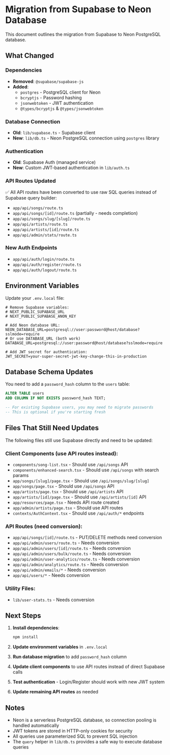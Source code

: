 # Migration from Supabase to Neon Database

This document outlines the migration from Supabase to Neon PostgreSQL database.

## What Changed

### Dependencies
- **Removed**: `@supabase/supabase-js`
- **Added**: 
  - `postgres` - PostgreSQL client for Neon
  - `bcryptjs` - Password hashing
  - `jsonwebtoken` - JWT authentication
  - `@types/bcryptjs` & `@types/jsonwebtoken`

### Database Connection
- **Old**: `lib/supabase.ts` - Supabase client
- **New**: `lib/db.ts` - Neon PostgreSQL connection using `postgres` library

### Authentication
- **Old**: Supabase Auth (managed service)
- **New**: Custom JWT-based authentication in `lib/auth.ts`

### API Routes Updated
✅ All API routes have been converted to use raw SQL queries instead of Supabase query builder:
- `app/api/songs/route.ts`
- `app/api/songs/[id]/route.ts` (partially - needs completion)
- `app/api/songs/slug/[slug]/route.ts`
- `app/api/artists/route.ts`
- `app/api/artists/[id]/route.ts`
- `app/api/admin/stats/route.ts`

### New Auth Endpoints
- `app/api/auth/login/route.ts`
- `app/api/auth/register/route.ts`
- `app/api/auth/logout/route.ts`

## Environment Variables

Update your `.env.local` file:

```env
# Remove Supabase variables:
# NEXT_PUBLIC_SUPABASE_URL
# NEXT_PUBLIC_SUPABASE_ANON_KEY

# Add Neon database URL:
NEON_DATABASE_URL=postgresql://user:password@host/database?sslmode=require
# Or use DATABASE_URL (both work)
DATABASE_URL=postgresql://user:password@host/database?sslmode=require

# Add JWT secret for authentication:
JWT_SECRET=your-super-secret-jwt-key-change-this-in-production
```

## Database Schema Updates

You need to add a `password_hash` column to the `users` table:

```sql
ALTER TABLE users 
ADD COLUMN IF NOT EXISTS password_hash TEXT;

-- For existing Supabase users, you may need to migrate passwords
-- This is optional if you're starting fresh
```

## Files That Still Need Updates

The following files still use Supabase directly and need to be updated:

### Client Components (use API routes instead):
- `components/song-list.tsx` - Should use `/api/songs` API
- `components/enhanced-search.tsx` - Should use `/api/songs` with search params
- `app/songs/[slug]/page.tsx` - Should use `/api/songs/slug/[slug]`
- `app/songs/page.tsx` - Should use `/api/songs` API
- `app/artists/page.tsx` - Should use `/api/artists` API
- `app/artists/[id]/page.tsx` - Should use `/api/artists/[id]` API
- `app/resources/page.tsx` - Needs API route created
- `app/admin/artists/page.tsx` - Should use API routes
- `contexts/AuthContext.tsx` - Should use `/api/auth/*` endpoints

### API Routes (need conversion):
- `app/api/songs/[id]/route.ts` - PUT/DELETE methods need conversion
- `app/api/admin/users/route.ts` - Needs conversion
- `app/api/admin/users/[id]/route.ts` - Needs conversion
- `app/api/admin/users/bulk/route.ts` - Needs conversion
- `app/api/admin/user-analytics/route.ts` - Needs conversion
- `app/api/admin/analytics/route.ts` - Needs conversion
- `app/api/admin/emails/*` - Needs conversion
- `app/api/users/*` - Needs conversion

### Utility Files:
- `lib/user-stats.ts` - Needs conversion

## Next Steps

1. **Install dependencies**: 
   ```bash
   npm install
   ```

2. **Update environment variables** in `.env.local`

3. **Run database migration** to add `password_hash` column

4. **Update client components** to use API routes instead of direct Supabase calls

5. **Test authentication** - Login/Register should work with new JWT system

6. **Update remaining API routes** as needed

## Notes

- Neon is a serverless PostgreSQL database, so connection pooling is handled automatically
- JWT tokens are stored in HTTP-only cookies for security
- All queries use parameterized SQL to prevent SQL injection
- The `query` helper in `lib/db.ts` provides a safe way to execute database queries

